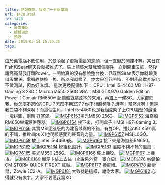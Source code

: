 ```yaml
---
title: 話說春節，我換了一台新電腦
url: 1478.html
id: 1478
categories:
  - 日常筆記
  - 硬體研討
  - 預設
date: 2015-02-14 15:30:35
tags:
---
```


由於舊電腦不敷使用，於是萌起了更換電腦的念頭，但一直礙於閒錢不夠。某日在Fish和Sean聊天後就被推坑了。馬上請鄧大幫我留個零件，立刻開車去拿，然後請高高幫我訂顆Power。一開始真的沒有想說整台換，但既然Sean表示你就跟我借沒關係，電腦趕快換一換，所以我就換了。本文只進行開箱，不對產品做介紹也不做測試，因為好麻煩。 這次更換配備如下： CPU：Intel i5-4460 MB：H97-Gaming 3 SSD：Micron M550 256G VGA：MSI GTX 970 Golden Edition Power：Corsair RM650w 記憶體就拿原本的來用，再加上一條8G。大家都問我，你怎麼不選K的CPU？怎麼不用Z97？你不想超頻嗎？想啊！當然想啊！但是我口袋不夠深啊！而這個主角，Intel i5-4460也是我組成架子上CPU牆壁的最後一塊拼圖，剛剛 好塞滿。 [![IMGP6153](./images/2015/02/IMGP6153-1920x1271.jpg)](./images/2015/02/IMGP6153.jpg)美光M550 256G。 [![IMGP6152](./images/2015/02/IMGP6152-1920x1271.jpg)](./images/2015/02/IMGP6152.jpg) 海盜船RM650W電源供應器。 [![IMGP6154](./images/2015/02/IMGP6154-1920x1271.jpg)](./images/2015/02/IMGP6154.jpg) 接下來，打開盒子！MSI H97-Gaming 3。 [![IMGP6156](./images/2015/02/IMGP6156-1920x1271.jpg)](./images/2015/02/IMGP6156.jpg) 其實MSI這張版的內建音效真的不錯，有雙OP。推起AKG K501真的不錯，推Philips X1也明顯感受到聲音的力量。 [![IMGP6157](./images/2015/02/IMGP6157-1920x1271.jpg)](./images/2015/02/IMGP6157.jpg) MSI LOGO。 [![IMGP6158](./images/2015/02/IMGP6158-1920x1271.jpg)](./images/2015/02/IMGP6158.jpg) 放上Intel i5-4460後。 [![IMGP6160](./images/2015/02/IMGP61601-1920x1271.jpg)](./images/2015/02/IMGP61601.jpg) 接下來是海盜船RM650。 [![IMGP6162](./images/2015/02/IMGP6162-1920x1271.jpg)](./images/2015/02/IMGP6162.jpg) [![IMGP6164](./images/2015/02/IMGP6164-1920x1271.jpg)](./images/2015/02/IMGP6164.jpg) 模組化設計。 [![IMGP6163](./images/2015/02/IMGP6163-1920x1271.jpg)](./images/2015/02/IMGP6163.jpg) 溫度不夠不轉的風扇... [![IMGP6165](./images/2015/02/IMGP6165-1920x1271.jpg)](./images/2015/02/IMGP6165.jpg) 美光M550 256G。 [![IMGP6166](./images/2015/02/IMGP6166-1920x1271.jpg)](./images/2015/02/IMGP6166.jpg) 裝上機殼。 [![IMGP6167](./images/2015/02/IMGP6167-1920x1271.jpg)](./images/2015/02/IMGP6167.jpg) 上機後。 [![IMGP6169](./images/2015/02/IMGP6169-1920x1271.jpg)](./images/2015/02/IMGP6169.jpg) 顯示卡裝上去後（之後另外寫一張介紹） [![IMGP6176](./images/2015/02/IMGP6176-1920x1271.jpg)](./images/2015/02/IMGP6176.jpg) 新鍵盤 CM STORM QUICK FIRE XT 紅軸。 [![IMGP6177](./images/2015/02/IMGP6177-1920x1271.jpg)](./images/2015/02/IMGP6177.jpg) 換鍵帽。 [![IMGP6178](./images/2015/02/IMGP6178-1920x1271.jpg)](./images/2015/02/IMGP6178.jpg) 新滑鼠，Zowie EC2-A。 [![IMGP6181](./images/2015/02/IMGP6181-1920x1271.jpg)](./images/2015/02/IMGP6181.jpg) 大致就是這樣，謝謝大家。 [![IMGP6182](./images/2015/02/IMGP6182-1920x1271.jpg)](./images/2015/02/IMGP6182.jpg)  心得就只有爽字，大家不要逼我寫XD
